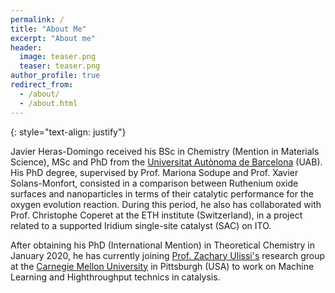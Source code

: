 ```yaml
---
permalink: /
title: "About Me"
excerpt: "About me"
header:
  image: teaser.png
  teaser: teaser.png
author_profile: true
redirect_from: 
  - /about/
  - /about.html
---
```


{: style="text-align: justify"}

Javier Heras-Domingo received his BSc in Chemistry (Mention in Materials Science), MSc and PhD from the [Universitat Autònoma de Barcelona](https://www.uab.cat/web/universitat-autonoma-de-barcelona-1345467950436.html) (UAB). His PhD degree, supervised by Prof. Mariona Sodupe and Prof. Xavier Solans-Monfort, consisted in a comparison between Ruthenium oxide surfaces and nanoparticles in terms of their catalytic performance for the oxygen evolution reaction. During this period, he also has collaborated with Prof. Christophe Coperet at the ETH institute (Switzerland), in a project related to a supported Iridium single-site catalyst (SAC) on ITO.

After obtaining his PhD (International Mention) in Theoretical Chemistry in January 2020, he has currently joining [Prof. Zachary Ulissi's](https://ulissigroup.cheme.cmu.edu/) research group at the [Carnegie Mellon University](https://www.cmu.edu/) in Pittsburgh (USA) to work on Machine Learning and Highthroughput technics in catalysis.

